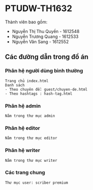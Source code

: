 # PTUDW-TH1632

Thành viên bao gồm:
- Nguyễn Thị Thu Quyền - 1612548
- Nguyễn Trương Quang - 1612533
- Nguyễn Văn Sang - 1612552

## Các đường dẫn trong đồ án

### Phân hệ người dùng bình thường

```index
Trang chủ index.html
Danh sách 
- Theo chuyên đề: guest/chuyen-de.html
- Theo hashtags : hash-tag.html
```

### Phân hệ admin
```admin
Nằm trong thư mục admin
```

### Phân hệ editor
```editor
Nằm trong thư mục editor
```

### Phân hệ writer
```writer
Nằm trong thư mục writer
```

### Các trang chung
``` 
Thư mục user: scriber premium
```

